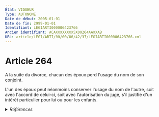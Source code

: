 ```yaml
---
État: VIGUEUR
Type: AUTONOME
Date de début: 2005-01-01
Date de fin: 2999-01-01
Identifiant: LEGIARTI000006423766
Ancien identifiant: ACAXXXXXXXX5X00264AAXXAB
URL: article/LEGI/ARTI/00/00/06/42/37/LEGIARTI000006423766.xml
---
```


<h1>Article 264</h1>

A la suite du divorce, chacun des époux perd l'usage du nom de son conjoint.<br />

L'un des époux peut néanmoins conserver l'usage du nom de l'autre, soit avec
l'accord de celui-ci, soit avec l'autorisation du juge, s'il justifie d'un
intérêt particulier pour lui ou pour les enfants.


<details>
  <summary><em>Références</em></summary>

  <h2>Articles faisant référence à l'article</h2>
  
  <ul>
    <li>
      <a href="https://legal.tricoteuses.fr//redirection/LEGIARTI000006284809?vers=git&vers=legifrance">LOI n° 2004-439 du 26 mai 2004 relative au divorce - article 16 ENTIEREMENT_MODIF</a> MODIFICATION cible
    </li>
  </ul>
  
  <h2>Textes faisant référence à l'article</h2>
  
  <ul>
    <li>
      <a href="https://legal.tricoteuses.fr//redirection/JORFTEXT000000439268?vers=git&vers=legifrance">LOI n° 2004-439 du 26 mai 2004 relative au divorce</a> SPEC_APPLI cible
    </li>
  </ul>
  
  <h2>Références faites par l'article</h2>
  
  <ul>
    <li>
      CODIFICATION source Loi 1803-03-14
    </li>
    <li>
      1975-07-11 CITATION cible <a href="https://legal.tricoteuses.fr//redirection/LEGIARTI000006283822?vers=git&vers=legifrance">Loi n° 75-617 du 11 juillet 1975 portant réforme du divorce - article 24 AUTONOME VIGUEUR, en vigueur depuis le 1994-03-01</a>
    </li>
    <li>
      2004-05-26 SPEC_APPLI source <a href="https://legal.tricoteuses.fr//redirection/JORFTEXT000000439268?vers=git&vers=legifrance">LOI n° 2004-439 du 26 mai 2004 relative au divorce</a>
    </li>
    <li>
      2004-05-26 MODIFICATION source <a href="https://legal.tricoteuses.fr//redirection/LEGIARTI000006284809?vers=git&vers=legifrance">LOI n° 2004-439 du 26 mai 2004 relative au divorce - article 16 ENTIEREMENT_MODIF</a>
    </li>
  </ul>
</details>
